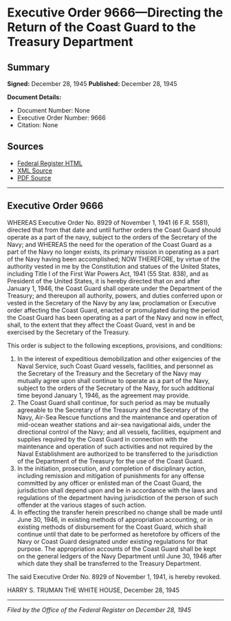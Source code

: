 # Executive Order 9666—Directing the Return of the Coast Guard to the Treasury Department

## Summary

**Signed:** December 28, 1945
**Published:** December 28, 1945

**Document Details:**
- Document Number: None
- Executive Order Number: 9666
- Citation: None

## Sources
- [Federal Register HTML](https://www.presidency.ucsb.edu/documents/executive-order-9666-directing-the-return-the-coast-guard-the-treasury-department)
- [XML Source](None)
- [PDF Source](None)

---

## Executive Order 9666

WHEREAS Executive Order No. 8929 of November 1, 1941 (6 F.R. 5581), directed that from that date and until further orders the Coast Guard should operate as a part of the navy, subject to the orders of the Secretary of the Navy; and
WHEREAS the need for the operation of the Coast Guard as a part of the Navy no longer exists, its primary mission in operating as a part of the Navy having been accomplished;
NOW THEREFORE, by virtue of the authority vested in me by the Constitution and statues of the United States, including Title I of the First War Powers Act, 1941 (55 Stat. 838), and as President of the United States, it is hereby directed that on and after January 1, 1946, the Coast Guard shall operate under the Department of the Treasury; and thereupon all authority, powers, and duties conferred upon or vested in the Secretary of the Navy by any law, proclamation or Executive order affecting the Coast Guard, enacted or promulgated during the period the Coast Guard has been operating as a part of the Navy and now in effect, shall, to the extent that they affect the Coast Guard, vest in and be exercised by the Secretary of the Treasury.

This order is subject to the following exceptions, provisions, and conditions:
1. In the interest of expeditious demobilization and other exigencies of the Naval Service, such Coast Guard vessels, facilities, and personnel as the Secretary of the Treasury and the Secretary of the Navy may mutually agree upon shall continue to operate as a part of the Navy, subject to the orders of the Secretary of the Navy, for such additional time beyond January 1, 1946, as the agreement may provide.
2. The Coast Guard shall continue, for such period as may be mutually agreeable to the Secretary of the Treasury and the Secretary of the Navy, Air-Sea Rescue functions and the maintenance and operation of mid-ocean weather stations and air-sea navigational aids, under the directional control of the Navy; and all vessels, facilities, equipment and supplies required by the Coast Guard in connection with the maintenance and operation of such activities and not required by the Naval Establishment are authorized to be transferred to the jurisdiction of the Department of the Treasury for the use of the Coast Guard.
3. In the initiation, prosecution, and completion of disciplinary action, including remission and mitigation of punishments for any offense committed by any officer or enlisted man of the Coast Guard, the jurisdiction shall depend upon and be in accordance with the laws and regulations of the department having jurisdiction of the person of such offender at the various stages of such action.
4. In effecting the transfer herein prescribed no change shall be made until June 30, 1946, in existing methods of appropriation accounting, or in existing methods of disbursement for the Coast Guard, which shall continue until that date to be performed as heretofore by officers of the Navy or Coast Guard designated under existing regulations for that purpose. The appropriation accounts of the Coast Guard shall be kept on the general ledgers of the Navy Department until June 30, 1946 after which date they shall be transferred to the Treasury Department.

The said Executive Order No. 8929 of November 1, 1941, is hereby revoked.

HARRY S. TRUMAN
THE WHITE HOUSE,
December 28, 1945

---

*Filed by the Office of the Federal Register on December 28, 1945*
